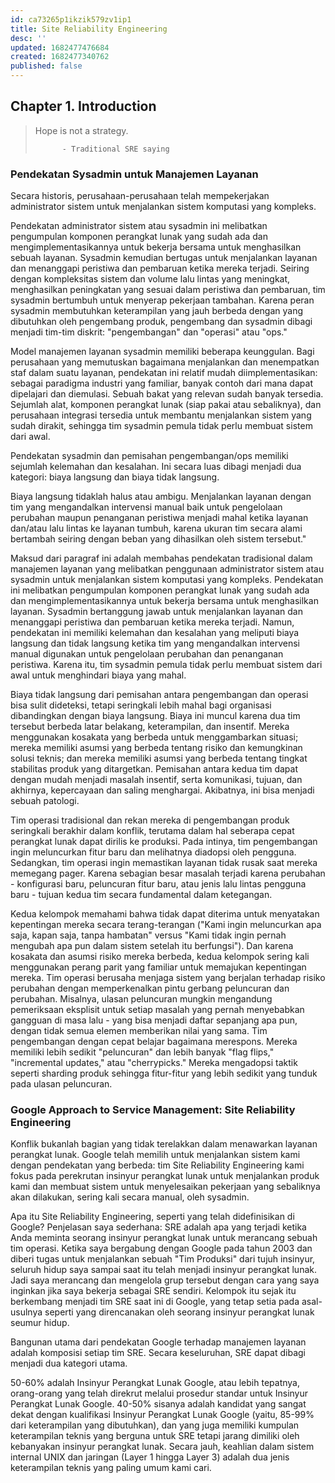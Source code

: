 ```yaml
---
id: ca73265p1ikzik579zv1ip1
title: Site Reliability Engineering
desc: ''
updated: 1682477476684
created: 1682477340762
published: false
---
```


## Chapter 1. Introduction

> Hope is not a strategy.
>
>           - Traditional SRE saying

### Pendekatan Sysadmin untuk Manajemen Layanan

Secara historis, perusahaan-perusahaan telah mempekerjakan administrator sistem untuk menjalankan sistem komputasi yang kompleks.

Pendekatan administrator sistem atau sysadmin ini melibatkan pengumpulan komponen perangkat lunak yang sudah ada dan mengimplementasikannya untuk bekerja bersama untuk menghasilkan sebuah layanan. Sysadmin kemudian bertugas untuk menjalankan layanan dan menanggapi peristiwa dan pembaruan ketika mereka terjadi. Seiring dengan kompleksitas sistem dan volume lalu lintas yang meningkat, menghasilkan peningkatan yang sesuai dalam peristiwa dan pembaruan, tim sysadmin bertumbuh untuk menyerap pekerjaan tambahan. Karena peran sysadmin membutuhkan keterampilan yang jauh berbeda dengan yang dibutuhkan oleh pengembang produk, pengembang dan sysadmin dibagi menjadi tim-tim diskrit: "pengembangan" dan "operasi" atau "ops."

Model manajemen layanan sysadmin memiliki beberapa keunggulan. Bagi perusahaan yang memutuskan bagaimana menjalankan dan menempatkan staf dalam suatu layanan, pendekatan ini relatif mudah diimplementasikan: sebagai paradigma industri yang familiar, banyak contoh dari mana dapat dipelajari dan diemulasi. Sebuah bakat yang relevan sudah banyak tersedia. Sejumlah alat, komponen perangkat lunak (siap pakai atau sebaliknya), dan perusahaan integrasi tersedia untuk membantu menjalankan sistem yang sudah dirakit, sehingga tim sysadmin pemula tidak perlu membuat sistem dari awal.

Pendekatan sysadmin dan pemisahan pengembangan/ops memiliki sejumlah kelemahan dan kesalahan. Ini secara luas dibagi menjadi dua kategori: biaya langsung dan biaya tidak langsung.

Biaya langsung tidaklah halus atau ambigu. Menjalankan layanan dengan tim yang mengandalkan intervensi manual baik untuk pengelolaan perubahan maupun penanganan peristiwa menjadi mahal ketika layanan dan/atau lalu lintas ke layanan tumbuh, karena ukuran tim secara alami bertambah seiring dengan beban yang dihasilkan oleh sistem tersebut."

Maksud dari paragraf ini adalah membahas pendekatan tradisional dalam manajemen layanan yang melibatkan penggunaan administrator sistem atau sysadmin untuk menjalankan sistem komputasi yang kompleks. Pendekatan ini melibatkan pengumpulan komponen perangkat lunak yang sudah ada dan mengimplementasikannya untuk bekerja bersama untuk menghasilkan layanan. Sysadmin bertanggung jawab untuk menjalankan layanan dan menanggapi peristiwa dan pembaruan ketika mereka terjadi. Namun, pendekatan ini memiliki kelemahan dan kesalahan yang meliputi biaya langsung dan tidak langsung ketika tim yang mengandalkan intervensi manual digunakan untuk pengelolaan perubahan dan penanganan peristiwa. Karena itu, tim sysadmin pemula tidak perlu membuat sistem dari awal untuk menghindari biaya yang mahal.

Biaya tidak langsung dari pemisahan antara pengembangan dan operasi bisa sulit dideteksi, tetapi seringkali lebih mahal bagi organisasi dibandingkan dengan biaya langsung. Biaya ini muncul karena dua tim tersebut berbeda latar belakang, keterampilan, dan insentif. Mereka menggunakan kosakata yang berbeda untuk menggambarkan situasi; mereka memiliki asumsi yang berbeda tentang risiko dan kemungkinan solusi teknis; dan mereka memiliki asumsi yang berbeda tentang tingkat stabilitas produk yang ditargetkan. Pemisahan antara kedua tim dapat dengan mudah menjadi masalah insentif, serta komunikasi, tujuan, dan akhirnya, kepercayaan dan saling menghargai. Akibatnya, ini bisa menjadi sebuah patologi.

Tim operasi tradisional dan rekan mereka di pengembangan produk seringkali berakhir dalam konflik, terutama dalam hal seberapa cepat perangkat lunak dapat dirilis ke produksi. Pada intinya, tim pengembangan ingin meluncurkan fitur baru dan melihatnya diadopsi oleh pengguna. Sedangkan, tim operasi ingin memastikan layanan tidak rusak saat mereka memegang pager. Karena sebagian besar masalah terjadi karena perubahan - konfigurasi baru, peluncuran fitur baru, atau jenis lalu lintas pengguna baru - tujuan kedua tim secara fundamental dalam ketegangan.

Kedua kelompok memahami bahwa tidak dapat diterima untuk menyatakan kepentingan mereka secara terang-terangan ("Kami ingin meluncurkan apa saja, kapan saja, tanpa hambatan" versus "Kami tidak ingin pernah mengubah apa pun dalam sistem setelah itu berfungsi"). Dan karena kosakata dan asumsi risiko mereka berbeda, kedua kelompok sering kali menggunakan perang parit yang familiar untuk memajukan kepentingan mereka. Tim operasi berusaha menjaga sistem yang berjalan terhadap risiko perubahan dengan memperkenalkan pintu gerbang peluncuran dan perubahan. Misalnya, ulasan peluncuran mungkin mengandung pemeriksaan eksplisit untuk setiap masalah yang pernah menyebabkan gangguan di masa lalu - yang bisa menjadi daftar sepanjang apa pun, dengan tidak semua elemen memberikan nilai yang sama. Tim pengembangan dengan cepat belajar bagaimana merespons. Mereka memiliki lebih sedikit "peluncuran" dan lebih banyak "flag flips," "incremental updates," atau "cherrypicks." Mereka mengadopsi taktik seperti sharding produk sehingga fitur-fitur yang lebih sedikit yang tunduk pada ulasan peluncuran.

### Google Approach to Service Management: Site Reliability Engineering

Konflik bukanlah bagian yang tidak terelakkan dalam menawarkan layanan perangkat lunak. Google telah memilih untuk menjalankan sistem kami dengan pendekatan yang berbeda: tim Site Reliability Engineering kami fokus pada perekrutan insinyur perangkat lunak untuk menjalankan produk kami dan membuat sistem untuk menyelesaikan pekerjaan yang sebaliknya akan dilakukan, sering kali secara manual, oleh sysadmin.

Apa itu Site Reliability Engineering, seperti yang telah didefinisikan di Google? Penjelasan saya sederhana: SRE adalah apa yang terjadi ketika Anda meminta seorang insinyur perangkat lunak untuk merancang sebuah tim operasi. Ketika saya bergabung dengan Google pada tahun 2003 dan diberi tugas untuk menjalankan sebuah "Tim Produksi" dari tujuh insinyur, seluruh hidup saya sampai saat itu telah menjadi insinyur perangkat lunak. Jadi saya merancang dan mengelola grup tersebut dengan cara yang saya inginkan jika saya bekerja sebagai SRE sendiri. Kelompok itu sejak itu berkembang menjadi tim SRE saat ini di Google, yang tetap setia pada asal-usulnya seperti yang direncanakan oleh seorang insinyur perangkat lunak seumur hidup.

Bangunan utama dari pendekatan Google terhadap manajemen layanan adalah komposisi setiap tim SRE. Secara keseluruhan, SRE dapat dibagi menjadi dua kategori utama.

50-60% adalah Insinyur Perangkat Lunak Google, atau lebih tepatnya, orang-orang yang telah direkrut melalui prosedur standar untuk Insinyur Perangkat Lunak Google. 40-50% sisanya adalah kandidat yang sangat dekat dengan kualifikasi Insinyur Perangkat Lunak Google (yaitu, 85-99% dari keterampilan yang dibutuhkan), dan yang juga memiliki kumpulan keterampilan teknis yang berguna untuk SRE tetapi jarang dimiliki oleh kebanyakan insinyur perangkat lunak. Secara jauh, keahlian dalam sistem internal UNIX dan jaringan (Layer 1 hingga Layer 3) adalah dua jenis keterampilan teknis yang paling umum kami cari.

